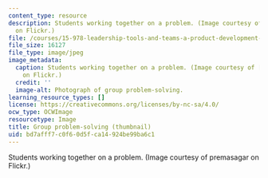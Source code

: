 ```yaml
---
content_type: resource
description: Students working together on a problem. (Image courtesy of premasagar
  on Flickr.)
file: /courses/15-978-leadership-tools-and-teams-a-product-development-lab-spring-2007/bd7afff7c0f60d5fca14924be99ba6c1_15-978s07-th.jpg
file_size: 16127
file_type: image/jpeg
image_metadata:
  caption: Students working together on a problem. (Image courtesy of [premasagar](http://www.flickr.com/photos/dharmasphere/)
    on Flickr.)
  credit: ''
  image-alt: Photograph of group problem-solving.
learning_resource_types: []
license: https://creativecommons.org/licenses/by-nc-sa/4.0/
ocw_type: OCWImage
resourcetype: Image
title: Group problem-solving (thumbnail)
uid: bd7afff7-c0f6-0d5f-ca14-924be99ba6c1
---
```

Students working together on a problem. (Image courtesy of premasagar on Flickr.)